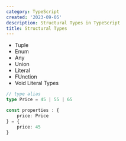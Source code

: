 ```yaml
---
category: TypeScript
created: '2023-09-05'
description: Structural Types in TypeScript
title: Structural Types
---
```

- Tuple
- Enum
- Any
- Union
- Literal
- FUnction
- Void
Literal Types
```typescript
// type alias
type Price = 45 | 55 | 65

const properties : {
	price: Price
} = {
	price: 45
}
```